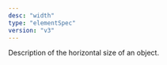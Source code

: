 ```yaml
---
desc: "width"
type: "elementSpec"
version: "v3"
---
```


Description of the horizontal size of an object.